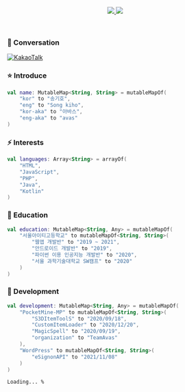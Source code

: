 <p align="center">
    <a href="#">
        <img src="https://github-readme-stats.vercel.app/api?username=skh6075&show_icons=true&include_all_commits=true&line_height=33&count_private=true&theme=nord" />
        <img src="https://github-readme-stats.vercel.app/api/top-langs?username=skh6075&langs_count=4&count_private=true&theme=nord" />
    </a>
    <br>
</p>
<br>

### 💬 Conversation
[![KakaoTalk](https://img.shields.io/badge/KakaoTalk-282121?style=flat&logo=KakaoTalk&logoColor=white)](https://open.kakao.com/me/skh6075/)

### :star: Introduce
```kotlin
val name: MutableMap<String, String> = mutableMapOf(
    "kor" to "송기호",
    "eng" to "Song kiho",
    "kor-aka" to "아바스",
    "eng-aka" to "avas"
)
```

### ⚡ Interests
```kotlin
val languages: Array<String> = arrayOf(
    "HTML",
    "JavaScript",
    "PHP",
    "Java",
    "Kotlin"
)
```

### 🏫 Education
```kotlin
val education: MutableMap<String, Any> = mutableMapOf(
    "서울아이티고등학교" to mutableMapOf<String, String>(
        "웹앱 개발반" to "2019 ~ 2021",
        "안드로이드 개발반" to "2019",
        "파이썬 이용 인공지능 개발반" to "2020",
        "서울 과학기술대학교 SW캠프" to "2020"
    )
)
```

### 🌱 Development
```kotlin
val development: MutableMap<String, Any> = mutableMapOf(
    "PocketMine-MP" to mutableMapOf<String, String>(
        "S3DItemToolS" to "2020/09/18",
        "CustomItemLoader" to "2020/12/20",
        "MagicSpell" to "2020/09/19",
        "organization" to "TeamAvas"
    ),
    "WordPress" to mutableMapOf<String, String>(
        "eSignonAPI" to "2021/11/08"
    )
)
```
``` Loading... % ```
